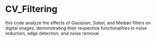 # CV_Filtering
this code analyze the effects of Gaussian, Sobel, and Median filters on digital images, demonstrating their respective functionalities in noise reduction, edge detection, and noise removal.
